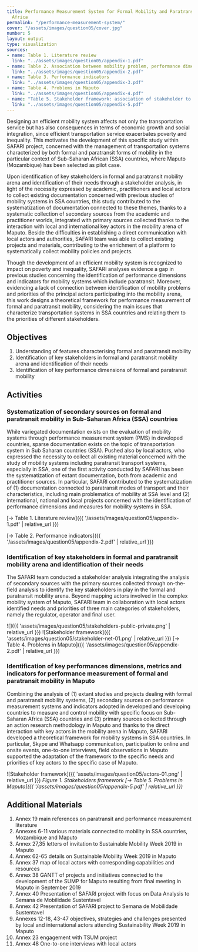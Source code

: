 ```yaml
---
title: Performance Measurement System for Formal Mobility and Paratransit in Sub-Saharan
  Africa
permalink: "/performance-measurement-system/"
cover: "/assets/images/question05/cover.jpg"
number: 5
layout: output
type: visualization
sources:
- name: Table 1. Literature review
  link: "../assets/images/question05/appendix-1.pdf"
- name: Table 2. Association between mobility problem, performance dimension, performance indicator category and performance indicator.
  link: "../assets/images/question05/appendix-2.pdf"
- name: Table 3. Performance indicators
  link: "../assets/images/question05/appendix-3.pdf"
- name: Table 4. Problems in Maputo
  link: "../assets/images/question05/appendix-4.pdf"
- name: "Table 5. Stakeholder framework: association of stakeholder to performance dimensions and indicators"
  link: "../assets/images/question05/appendix-5.pdf"
---
```


Designing an efficient mobility system affects not only the transportation service but has also consequences in terms of economic growth and social integration, since efficient transportation service exacerbates poverty and inequality. This motivates the development of this specific study within SAFARI project, concerned with the management of transportation systems characterized by both formal and paratransit forms of mobility in the particular context of Sub-Saharan African (SSA) countries, where Maputo (Mozambique) has been selected as pilot case.

Upon identification of key stakeholders in formal and paratransit mobility arena and identification of their needs through a stakeholder analysis, in light of the necessity expressed by academic, practitioners and local actors to collect existing documentation concerned with previous studies of mobility systems in SSA countries, this study contributed to the systematization of documentation connected to these themes, thanks to a systematic collection of secondary sources from the academic and practitioner worlds, integrated with primary sources collected thanks to the interaction with local and international key actors in the mobility arena of Maputo. Beside the difficulties in establishing a direct communication with local actors and authorities, SAFARI team was able to collect existing projects and materials, contributing to the enrichment of a platform to systematically collect mobility policies and projects.

Though the development of an efficient mobility system is recognized to impact on poverty and inequality, SAFARI analyses evidence a gap in previous studies concerning the identification of performance dimensions and indicators for mobility systems which include paratransit. Moreover, evidencing a lack of connection between identification of mobility problems and priorities of the principal actors participating into the mobility arena, this work designs a theoretical framework for performance measurement of formal and paratransit mobility, considering the main issues that characterize transportation systems in SSA countries and relating them to the priorities of different stakeholders.

## Objectives
1. Understanding of features characterising formal and paratransit mobility
2. Identification of key stakeholders in formal and paratransit mobility arena and identification of their needs
3. Identification of key performance dimensions of formal and paratransit mobility

## Activities

### Systematization of secondary sources on formal and paratransit mobility in Sub-Saharan Africa (SSA) countries
While variegated documentation exists on the evaluation of mobility systems through performance measurement system (PMS) in developed countries, sparse documentation exists on the topic of transportation system in Sub Saharan countries (SSA). Pushed also by local actors, who expressed the necessity to collect all existing material concerned with the study of mobility systems including paratransit transport systems, especially in SSA, one of the first activity conducted by SAFARI has been the systematization of extant documentation, both from academic and practitioner sources. In particular, SAFARI contributed to the systematization of (1) documentation connected to paratransit modes of transport and their characteristics, including main problematics of mobility at SSA level and (2) international, national and local projects concerned with the identification of performance dimensions and measures for mobility systems in SSA.

[→ Table 1. Literature review]({{ '/assets/images/question05/appendix-1.pdf' | relative_url }})

[→ Table 2. Performance indicators]({{ '/assets/images/question05/appendix-2.pdf' | relative_url }})

### Identification of key stakeholders in formal and paratransit mobility arena and identification of their needs
The SAFARI team conducted a stakeholder analysis integrating the analysis of secondary sources with the primary sources collected through on-the-field analysis to identify the key stakeholders in play in the formal and paratransit mobility arena. Beyond mapping actors involved in the complex mobility system of Maputo, SAFARI team in collaboration with local actors identified needs and priorities of three main categories of stakeholders, namely the regulator, operator and final user.

![]({{ 'assets/images/question05/stakeholders-public-private.png' | relative_url }})
![Stakeholder framework]({{ 'assets/images/question05/stakeholder-net-01.png' | relative_url }})
[→ Table 4. Problems in Maputo]({{ '/assets/images/question05/appendix-2.pdf' | relative_url }})

### Identification of key performances dimensions, metrics and indicators for performance measurement of formal and paratransit mobility in Maputo
Combining the analysis of (1) extant studies and projects dealing with formal and paratransit mobility systems, (2) secondary sources on performance measurement systems and indicators adopted in developed and developing countries to measure and control mobility with specific focus on Sub-Saharan Africa (SSA) countries and (3) primary sources collected through an action research methodology in Maputo and thanks to the direct interaction with key actors in the mobility arena in Maputo, SAFARI developed a theoretical framework for mobility systems in SSA countries. In particular, Skype and Whatsapp communication, participation to online and onsite events, one-to-one interviews, field observations in Maputo supported the adaptation of the framework to the specific needs and priorities of key actors to the specific case of Maputo.

![Stakeholder framework]({{ 'assets/images/question05/actors-01.png' | relative_url }})
*Figure 1. Stakeholders framework [→ Table 5. Problems in Maputo]({{ '/assets/images/question05/appendix-5.pdf' | relative_url }})*

## Additional Materials
1.	Annex 19 main references on paratransit and performance measurement literature
2.	Annexes 6-11 various materials connected to mobility in SSA countries, Mozambique and Maputo
3.	Annex 27,35 letters of invitation to Sustainable Mobility Week 2019 in Maputo
4.	Annex 62-65 details on Sustainable Mobility Week 2019 in Maputo
5.	Annex 37 map of local actors with corresponding capabilities and resources
6.	Annex 38 GANTT of projects and initiatives connected to the development of the SUMP for Maputo resulting from final meeting in Maputo in September 2019
7.	Annex 40 Presentation of SAFARI project with focus on Data Analysis to Semana de Mobilidade Sustentavel
8.	Annex 42 Presentation of SAFARI project to Semana de Mobilidade Sustentavel
9.	Annexes 12-18, 43-47 objectives, strategies and challenges presented by local and international actors attending Sustainability Week 2019 in Maputo
10.	Annex 23 engagement with TSUM project
11.	Annex 48 One-to-one interviews with local actors
